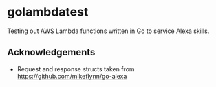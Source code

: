 # golambdatest
Testing out AWS Lambda functions written in Go to service Alexa skills.

## Acknowledgements

- Request and response structs taken from https://github.com/mikeflynn/go-alexa


